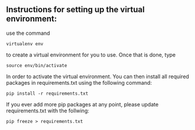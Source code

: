 ## Instructions for setting up the virtual environment:

use the command

`virtualenv env`

to create a virtual environment for you to use. Once that is done, type

`source env/bin/activate`

In order to activate the virtual environment.
You can then install all required packages in requirements.txt using the following command:

`pip install -r requirements.txt`


If you ever add more pip packages at any point, please update requirements.txt with the follwing:

`pip freeze > requirements.txt`

